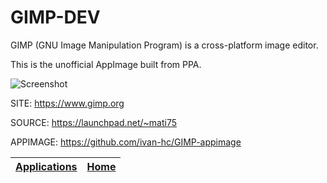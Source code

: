 # GIMP-DEV

 GIMP (GNU Image Manipulation Program) is a cross-platform image editor.

 This is the unofficial AppImage built from PPA.

 ![Screenshot](https://www.gimp.org/news/2020/11/06/gimp-2-99-2-released/gimp-2-99-2-overview.jpg)

 SITE: https://www.gimp.org

 SOURCE: https://launchpad.net/~mati75

 APPIMAGE: https://github.com/ivan-hc/GIMP-appimage

 | [Applications](https://portable-linux-apps.github.io/apps.html) | [Home](https://portable-linux-apps.github.io)
 | --- | --- |
